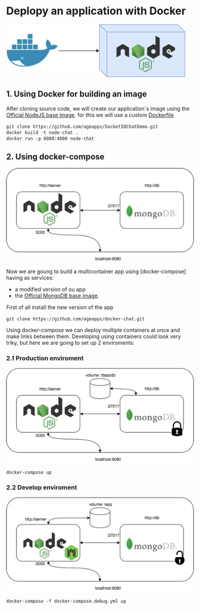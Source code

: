 # Deplopy an application with Docker

![app](../art/demo2.1.png)


## 1. Using Docker for building an image
After cloning source code, we will create our application´s image using the [Official NodeJS base image](https://hub.docker.com/_/node/).
for this we will use a custom [Dockerfile](./Dockerfile)

```
git clone https://github.com/ageapps/SocketIOChatDemo.git
docker build -t node-chat .
docker run -p 8080:4000 node-chat
```


## 2. Using docker-compose
![app](../art/demo2.2.png)

Now we are goung to build a multicontainer app using [docker-compose] having as services:
 + a modified version of ou app
 + the [Official MongoDB base image](https://hub.docker.com/_/mongo/). 

First of all install the new version of the app
```
git clone https://github.com/ageapps/docker-chat.git
```

Using docker-compose we can deploy multiple containers at once and make links between them. Developing using containers could look very triky, but here we are going to set up 2 enviroments:

### 2.1 Production enviroment
![app](../art/demo2.2.1.png)

```
docker-compose up
```
### 2.2 Develop enviroment
![app](../art/demo2.2.2.png)


```
docker-compose -f docker-compose.debug.yml up
```
